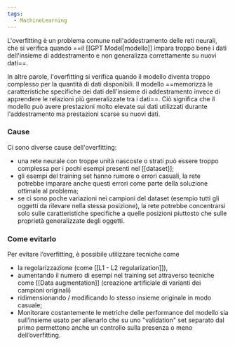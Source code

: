 ```yaml
---
tags:
  - MachineLearning
---
```

L'overfitting è un problema comune nell'addestramento delle reti neurali, che si verifica quando ==il [[GPT Model|modello]] impara troppo bene i dati dell'insieme di addestramento e non generalizza correttamente su nuovi dati==.

In altre parole, l'overfitting si verifica quando il modello diventa troppo complesso per la quantità di dati disponibili. Il modello ==memorizza le caratteristiche specifiche dei dati dell'insieme di addestramento invece di apprendere le relazioni più generalizzate tra i dati==. Ciò significa che il modello può avere prestazioni molto elevate sui dati utilizzati durante l'addestramento ma prestazioni scarse su nuovi dati.

### Cause

Ci sono diverse cause dell'overfitting:
* una rete neurale con troppe unità nascoste o strati può essere troppo complessa per i pochi esempi presenti nel [[dataset]];
* gli esempi del training set hanno rumore o errori casuali, la rete potrebbe imparare anche questi errori come parte della soluzione ottimale al problema;
* se ci sono poche variazioni nei campioni del dataset (esempio tutti gli oggetti da rilevare nella stessa posizione), la rete potrebbe concentrarsi solo sulle caratteristiche specifiche a quelle posizioni piuttosto che sulle proprietà generalizzate degli oggetti.

### Come evitarlo

Per evitare l’overfitting, è possibile utilizzare tecniche come
* la regolarizzazione (come [[L1 - L2 regularization]]),
* aumentando il numero di esempi nel training set attraverso tecniche come [[Data augmentation]] (creazione artificiale di varianti dei campioni originali)
* ridimensionando / modificando lo stesso insieme originale in modo casuale;
* Monitorare costantemente le metriche delle performance del modello sia sull’insieme usato per allenarlo che su uno "validation" set separato dal primo permettono anche un controllo sulla presenza o meno dell’overfitting.